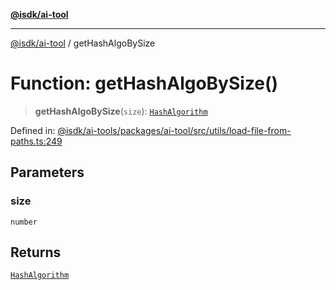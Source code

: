 [**@isdk/ai-tool**](../README.md)

***

[@isdk/ai-tool](../globals.md) / getHashAlgoBySize

# Function: getHashAlgoBySize()

> **getHashAlgoBySize**(`size`): [`HashAlgorithm`](../enumerations/HashAlgorithm.md)

Defined in: [@isdk/ai-tools/packages/ai-tool/src/utils/load-file-from-paths.ts:249](https://github.com/isdk/ai-tool.js/blob/4ebf370aaec9c78535cb40ffc19656d7bddcb145/src/utils/load-file-from-paths.ts#L249)

## Parameters

### size

`number`

## Returns

[`HashAlgorithm`](../enumerations/HashAlgorithm.md)
